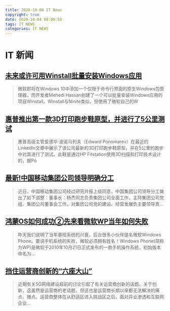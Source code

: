 ```yaml
---
title: 2020-10-04 IT News
copyright: true
date: 2020-10-04 08:00:58
tags: IT NEWS
categories: IT NEWS
---
```

# IT 新闻 
 ## [未来或许可用Winstall批量安装Windows应用](http://mp.weixin.qq.com/s?src=11&timestamp=1601769605&ver=2623&signature=pCLKIgSytwWRLBNwMzrzEl7nt935cn*cc0uhdI4opggxRx*7hNWxKazHeABc3UuI4ck-vwYPUcxXwqFYRXUe5AX3F7HUbBtBXDuFnpA3H1LjgpyFGPwWIc*yfmAlQ1VF&new=1)
 > 微软即将在Windows 10中添加一个仅限于命令行界面的原生Windows包管理器，而开发者Mehedi Hassan创建了一个可以批量安装Windows应用的项目Winstall。Winstall与Ninite类似，但使用了微软自己的W
 ## [惠普推出第一款3D打印跑步鞋原型，并进行了5公里测试](http://mp.weixin.qq.com/s?src=11&timestamp=1601769605&ver=2623&signature=l0DkJ-4JUSeBIZCaZBvK8Il9omvR4LS-sZIfGYS1HwrSCLtB-5oXlLTVjLG5N-WLsKk6UH3vllSzUrXvOj4uH43pKjIA5dfijhBbtVxAyD0ssH0wDC-nl9TeVoMrSXHW&new=1)
 > 惠普高级主管爱德华·波诺马列夫（Edward Ponomarev）在最近的LinkedIn文章中展示了该公司最新的3D打印跑步鞋原型，并在5公里的跑步中对其进行了测试。此鞋是通过HP Fitstation使用3D扫描和打印技术设计的，据Po
 ## [最新!中国移动集团公司领导明确分工](http://mp.weixin.qq.com/s?src=11&timestamp=1601769605&ver=2623&signature=zrlrMsisU8-b1Y3v1lWo*AE500hHz0Y4*CEOjiaKFprNbT1dpbPSBralltdw2qeCLMlXqvgUkfX9chErqG-Z3502ZczWYKZTeO6qVV5vlg*ska6paT0lHoEpWFo2d*hg&new=1)
 > 近日，中国移动集团公司经过研究并报上级同意，中国集团公司领导分工做出了如下调整：董事长：杨杰同志负责集团公司全面工作，主持集团公司党组、集团公司董事会工作。对集团公司党的建设、经营发展负主要领导责...
 ## [鸿蒙OS如何成功②先来看微软WP当年如何失败](http://mp.weixin.qq.com/s?src=11&timestamp=1601769605&ver=2623&signature=nDVutQGUR81pXFDWTEC6TrozUaCVygXqRGHvEpSBu02dj7NmBWJHTRQRqhgMoHQ1C-Gno18yJE9Pum*GNpNEVffcOQmQSECOz9CIucFg1MCgXUnJUgQmxy8R26HMzJy8&new=1)
 > 昨天我们说明了当年塞班系统的兴衰，后台很多小伙伴提名微软Windows Phone。要说手机系统的失败，微软必须拥有姓名！Windows Phone(简称为WP)是微软于2010年10月21日正式发布的一款手机操作系统，初始版本命名为...
 ## [挡住运营商创新的“六座大山”](http://mp.weixin.qq.com/s?src=11&timestamp=1601769605&ver=2623&signature=pTlLd-jnlrbpLwHnYl2HUqwQWB9kCB7g12YrZb1WY-wdKdBJarQJxWyo64jihUryWtTIycqgFSFZQTZMVAJJ3MfJBRnSzsiwE6rU*T8bsa3UmAmb5v8G7KQYCa6z9R1P&new=1)
 > 近期有关5G网络建设超前的讨论引起了有关运营商创新的话题。关于创新，这虽然是运营商的老话题，但这也是运营商长期以来都无法解决的痛点、赌点。运营商整体在从舒适区进入挑战区之后，面对异业渗透和互联网企业...

    